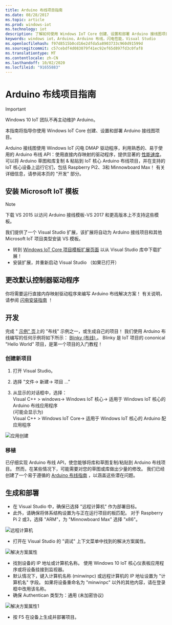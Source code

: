 ```yaml
---
title: Arduino 布线项目指南
ms.date: 08/28/2017
ms.topic: article
ms.prod: windows-iot
ms.technology: iot
description: 了解如何使用 Windows IoT Core 创建、设置和部署 Arduino 接线图项目。
keywords: windows iot，Arduino，Arduino 布线，闪电性能，Visual Studio
ms.openlocfilehash: f97d8515b0cd16e2dfda5a8903733c960d91599d
ms.sourcegitcommit: c57cebdf4d083079f41ec92ef65d897fd3c0faf8
ms.translationtype: MT
ms.contentlocale: zh-CN
ms.lasthandoff: 10/02/2020
ms.locfileid: "91655883"
---
```

# <a name="arduino-wiring-project-guide"></a>Arduino 布线项目指南

> [!IMPORTANT]
> Windows 10 IoT 团队不再主动维护 Arduino。

本指南将指导你使用 Windows IoT Core 创建、设置和部署 Arduino 接线图项目。

Arduino 接线图使用 Windows IoT 闪电 DMAP 驱动程序，利用熟悉的、易于使用的 Arduino 布线 API：使用直接内存映射的驱动程序，提供显著的 [性能速度](../develop-your-app/LightningPerformance.md)。 可以将 Arduino 草图和库复制 & 粘贴到 IoT 核心 Arduino 布线项目，并在支持的 IoT 核心设备上运行它们，包括 Raspberry Pi2、3和 Minnowboard Max！ 有关详细信息，请参阅本页的 "开发" 部分。

## <a name="install-the-microsoft-iot-templates"></a>安装 Microsoft IoT 模板

> [!NOTE]
> 下载 VS 2015 以访问 Arduino 接线模板-VS 2017 和更高版本上不支持这些模板。

我们提供了一个 Visual Studio 扩展，该扩展将自动为 Arduino 接线项目和其他 Microsoft IoT 项目类型安装 VS 模板。

- 转到 [Windows IoT Core 项目模板扩展页面](https://go.microsoft.com/fwlink/?linkid=847472) 以从 Visual Studio 库中下载扩展！
- 安装扩展，并重新启动 Visual Studio （如果已打开）

## <a name="change-the-default-controller-driver"></a>更改默认控制器驱动程序

你将需要运行直接内存映射驱动程序来编写 Arduino 布线解决方案！ 有关说明，请参阅 [闪电安装指南](../develop-your-app/LightningSetup.md) ！

## <a name="develop"></a>开发
完成 " [示例" 页](https://developer.microsoft.com/en-us/windows/iot/samples)上的 "布线" 示例之一，或生成自己的项目！ 我们使用 Arduino 布线编写的任何示例将如下所示： [Blinky (布线) ](https://developer.microsoft.com/en-us/windows/iot/samples/helloblinkybackgroundwiring)。 Blinky 是 IoT 项目的 cononical "Hello World" 项目，是第一个项目的入门教程！

### <a name="create-a-new-project"></a>创建新项目
1. 打开 Visual Studio。

2. 选择 "文件-> 新建-> 项目 ..."

3. 从显示的对话框中，选择：  
Visual C++ > windows-> Windows IoT 核心-> 适用于 Windows IoT 核心的 Arduino 布线应用程序  
 (可能会显示为)   
Visual C++ > Windows IoT Core-> 适用于 Windows IoT 核心的 Arduino 配应用程序


![应用创建](../media/ArduinoWiring/appcreate.png)

### <a name="porting"></a>移植

已仔细实现 Arduino 布线 API，使您能够将库和草图复制/粘贴到 Arduino 布线项目。 然而，在某些情况下，可能需要对您的草图或库做出少量的修改。 我们已经创建了一个易于遵循的 [Arduino 布线指南](ArduinoWiringPortingGuide.md) ，以涵盖这些潜在问题。

## <a name="build-and-deploy"></a>生成和部署

- 在 Visual Studio 中，确保已选择 "远程计算机" 作为部署目标。
- 此外，请确保将体系结构设置为与正在运行项目的板匹配。 对于 Raspberry Pi 2 或3，选择 "ARM"，为 "Minnowboard Max" 选择 "x86"。

![远程计算机](../media/ArduinoWiring/wiringapp_remotemachine.png)

- 打开在 Visual Studio 的 "调试" 上下文菜单中找到的解决方案属性。

![解决方案属性](../media/ArduinoWiring/wiringapp_properties.png)

- 找到设备的 IP 地址或计算机名称。 使用 Windows 10 IoT 核心仪表板应用程序或将设备挂接到监视器。
- 默认情况下，键入计算机名称 (minwinpc) 或远程计算机的 IP 地址设置为 "计算机名" 字段。 如果将设备重命名为 "minwinpc" 以外的其他内容，请在登录框中改用该名称。
- 确保 Authentican 类型为：通用 (未加密协议) 

![解决方案属性1](../media/ArduinoWiring/wiringapp_properties2.png)

- 按 F5 在设备上生成并部署项目。
